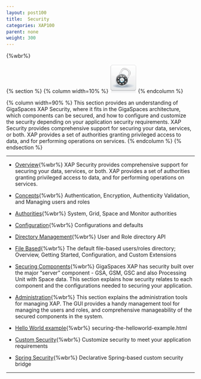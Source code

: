 ```yaml
---
layout: post100
title:  Security
categories: XAP100
parent: none
weight: 300
---
```


{%wbr%}


{% section %}
{% column  width=10% %}
![security.png](/attachment_files/subject/security.png)
{% endcolumn %}

{% column width=90% %}
This section provides an understanding of GigaSpaces XAP Security, where it fits in the GigaSpaces architecture, which components can be secured, and how to configure and customize the security depending on your application security requirements. XAP Security provides comprehensive support for securing your data, services, or both. XAP provides a set of authorities granting privileged access to data, and for performing operations on services.
{% endcolumn %}
{% endsection %}

<hr/>


- [Overview](./security.html){%wbr%}
XAP Security provides comprehensive support for securing your data, services, or both. XAP provides a set of authorities granting privileged access to data, and for performing operations on services.

- [Concepts](./security-concepts.html){%wbr%}
Authentication, Encryption, Authenticity Validation, and Managing users and roles

- [Authorities](./security-authorities.html){%wbr%}
System, Grid, Space and Monitor authorities

- [Configuration](./security-configurations.html){%wbr%}
Configurations and defaults

- [Directory Management](./programmatically-managing-the-security-directory.html){%wbr%}
User and Role directory API

- [File Based](./default-file-based-security-implementation.html){%wbr%}
The default file-based users/roles directory; Overview, Getting Started, Configuration, and Custom Extensions

- [Securing Components](./securing-xap-components.html){%wbr%}
GigaSpaces XAP has security built over the major “server” component - GSA, GSM, GSC and also Processing Unit with Space data. This section explains how security relates to each component and the configurations needed to securing your application.

- [Administration](./security-administration.html){%wbr%}
This section explains the administration tools for managing XAP. The GUI provides a handy management tool for managing the users and roles, and comprehensive manageability of the secured components in the system.

- [Hello World example](./securing-the-helloworld-example.html){%wbr%}
securing-the-helloworld-example.html

- [Custom Security](./custom-security.html){%wbr%}
Customize security to meet your application requirements

- [Spring Security](./spring-security-bridge.html){%wbr%}
Declarative Spring-based custom security bridge

<hr/>